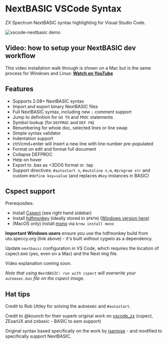 # NextBASIC VSCode Syntax

ZX Spectrum NextBASIC syntax highlighting for Visual Studio Code.

![vscode-nextbasic demo](https://user-images.githubusercontent.com/13700/84424388-f00f9600-ac17-11ea-88f3-cd14a082d38f.gif)

## Video: how to setup your NextBASIC dev workflow

This video installation walk through is shown on a Mac but is the same process for Windows and Linux: **[Watch on YouTube](https://www.youtube.com/watch?v=Hg-Uu4QWK1E&feature=youtu.be)**

## Features

- Supports 2.08+ NextBASIC syntax
- Import and export binary NextBASIC files
- Full NextBASIC syntax, including new `;` comment support
- Jump to definition for `GO TO` and `PROC` statements
- Symbol lookup (for `DEFPROC` and `DEF FN`)
- Renumbering for whole doc, selected lines or line swap
- Simple syntax validator
- Indentation support
- ctrl/cmd+enter will insert a new line with line number pre-populated
- Format on edit and format full document
- Collapse DEFPROC
- Help on hover
- Export to .bas as +3DOS format or .tap
- Support directives: `#autostart n`, `#autoline n,m`, `#program str` and custom `#define key=value` (and replaces `#key` instances in BASIC)

## Cspect support

Prerequisites:

- Install [Cspect](https://dailly.blogspot.com/) (see right hand sidebar)
- Install [hdfmonkey](https://github.com/gasman/hdfmonkey) (ideally stored in `$PATH`) ([Windows version here](http://uto.speccy.org/downloads/hdfmonkey_windows.zip))
- (MacOS only) Install [mono](https://formulae.brew.sh/formula/mono) via `brew install mono`

**Important Windows users** ensure you use the hdfmonkey build from uto.speccy.org (link above) - it's built _without_ cygwin as a dependency.

Update `nextbasic` configuration in VS Code, which requires the location of cspect.exe (yes, even on a Mac) and the Next img file.

Video explanation coming soon.

_Note that using `NextBASIC: run with cspect` will overwrite your `autoexec.bas` file on the cspect image._

## Hat tips

Credit to Rob Uttley for solving the autoexec and `#autostart`.

Credit to @kounch for their superb original work on [vscode_zx](https://github.com/kounch/vscode_zx) (cspect, ZEsarUX and zxbasic - BASIC to asm support)

Original syntax based specifically on the work by [jsanjose](https://github.com/jsanjose/zxbasic-vscode) - and modified to specifically support NextBASIC.
